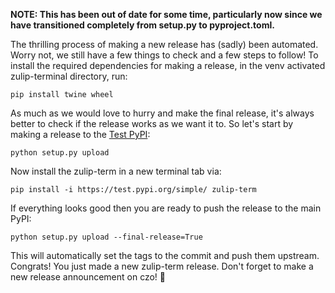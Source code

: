 **NOTE: This has been out of date for some time, particularly now since we have
transitioned completely from setup.py to pyproject.toml.**

The thrilling process of making a new release has (sadly) been automated. Worry not, we still have a few things to check and a few steps to follow!
To install the required dependencies for making a release, in the venv activated zulip-terminal directory, run:
```
pip install twine wheel
```
As much as we would love to hurry and make the final release, it's always better to check if the release works as we want it to. So let's start by making a release to the [Test PyPI](https://test.pypi.org/project/zulip-term/):
```
python setup.py upload
```
Now install the zulip-term in a new terminal tab via:
```
pip install -i https://test.pypi.org/simple/ zulip-term
```
If everything looks good then you are ready to push the release to the main PyPI:
```
python setup.py upload --final-release=True
```
This will automatically set the tags to the commit and push them upstream.
Congrats! You just made a new zulip-term release. Don't forget to make a new release announcement on czo! :tada:

